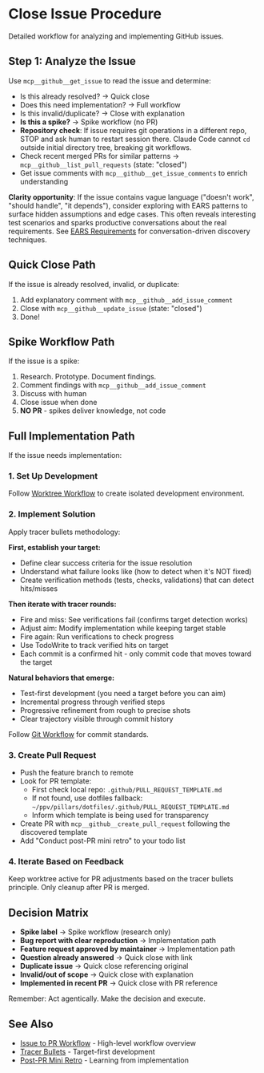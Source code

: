 # Close Issue Procedure

Detailed workflow for analyzing and implementing GitHub issues.

## Step 1: Analyze the Issue

Use `mcp__github__get_issue` to read the issue and determine:
- Is this already resolved? → Quick close
- Does this need implementation? → Full workflow
- Is this invalid/duplicate? → Close with explanation
- **Is this a spike?** → Spike workflow (no PR)
- **Repository check**: If issue requires git operations in a different repo, STOP and ask human to restart session there. Claude Code cannot `cd` outside initial directory tree, breaking git workflows.
- Check recent merged PRs for similar patterns → `mcp__github__list_pull_requests` (state: "closed")
- Get issue comments with `mcp__github__get_issue_comments` to enrich understanding

**Clarity opportunity**: If the issue contains vague language ("doesn't work", "should handle", "it depends"), consider exploring with EARS patterns to surface hidden assumptions and edge cases. This often reveals interesting test scenarios and sparks productive conversations about the real requirements. See [EARS Requirements](ears-requirements.md) for conversation-driven discovery techniques.

## Quick Close Path

If the issue is already resolved, invalid, or duplicate:
1. Add explanatory comment with `mcp__github__add_issue_comment`
2. Close with `mcp__github__update_issue` (state: "closed")
3. Done!

## Spike Workflow Path

If the issue is a spike:
1. Research. Prototype. Document findings.
2. Comment findings with `mcp__github__add_issue_comment`
3. Discuss with human
4. Close issue when done
5. **NO PR** - spikes deliver knowledge, not code

## Full Implementation Path

If the issue needs implementation:

### 1. Set Up Development
Follow [Worktree Workflow](worktree-workflow.md) to create isolated development environment.

### 2. Implement Solution
Apply tracer bullets methodology:

**First, establish your target:**
- Define clear success criteria for the issue resolution
- Understand what failure looks like (how to detect when it's NOT fixed)
- Create verification methods (tests, checks, validations) that can detect hits/misses

**Then iterate with tracer rounds:**
- Fire and miss: See verifications fail (confirms target detection works)
- Adjust aim: Modify implementation while keeping target stable
- Fire again: Run verifications to check progress
- Use TodoWrite to track verified hits on target
- Each commit is a confirmed hit - only commit code that moves toward the target

**Natural behaviors that emerge:**
- Test-first development (you need a target before you can aim)
- Incremental progress through verified steps
- Progressive refinement from rough to precise shots
- Clear trajectory visible through commit history

Follow [Git Workflow](git-workflow.md) for commit standards.

### 3. Create Pull Request
- Push the feature branch to remote
- Look for PR template:
  - First check local repo: `.github/PULL_REQUEST_TEMPLATE.md`
  - If not found, use dotfiles fallback: `~/ppv/pillars/dotfiles/.github/PULL_REQUEST_TEMPLATE.md`
  - Inform which template is being used for transparency
- Create PR with `mcp__github__create_pull_request` following the discovered template
- Add "Conduct post-PR mini retro" to your todo list

### 4. Iterate Based on Feedback
Keep worktree active for PR adjustments based on the tracer bullets principle. Only cleanup after PR is merged.

## Decision Matrix

- **Spike label** → Spike workflow (research only)
- **Bug report with clear reproduction** → Implementation path
- **Feature request approved by maintainer** → Implementation path  
- **Question already answered** → Quick close with link
- **Duplicate issue** → Quick close referencing original
- **Invalid/out of scope** → Quick close with explanation
- **Implemented in recent PR** → Quick close with PR reference

Remember: Act agentically. Make the decision and execute.

## See Also

- [Issue to PR Workflow](issue-to-pr-workflow.md) - High-level workflow overview
- [Tracer Bullets](../principles/tracer-bullets.md) - Target-first development
- [Post-PR Mini Retro](post-pr-mini-retro.md) - Learning from implementation